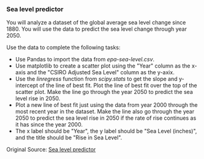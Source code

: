 ### Sea level predictor

You will analyze a dataset of the global average sea level change since 1880. You will use the data to predict the sea level change through year 2050.

Use the data to complete the following tasks:

- Use Pandas to import the data from _epa-sea-level.csv_.
- Use matplotlib to create a scatter plot using the "Year" column as the x-axis and the "CSIRO Adjusted Sea Level" column as the y-axix.
- Use the _linregress_ function from _scipy.stats_ to get the slope and y-intercept of the line of best fit. Plot the line of best fit over the top of the scatter plot. Make the line go through the year 2050 to predict the sea level rise in 2050.
- Plot a new line of best fit just using the data from year 2000 through the most recent year in the dataset. Make the line also go through the year 2050 to predict the sea level rise in 2050 if the rate of rise continues as it has since the year 2000.
- The x label should be "Year", the y label should be "Sea Level (inches)", and the title should be "Rise in Sea Level".

Original Source: [Sea level predictor](https://www.freecodecamp.org/learn/data-analysis-with-python/data-analysis-with-python-projects/sea-level-predictor)
